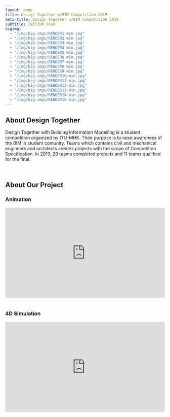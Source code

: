 ```yaml
---
layout: page
title: Design Together w/BIM Competition 2019
meta-title: Design Together w/BIM Competition 2019
subtitle: INITIUM Team
bigimg:
  - "/img/big-imgs/RENDER1-min.jpg"
  - "/img/big-imgs/RENDER2-min.jpg"
  - "/img/big-imgs/RENDER3-min.jpg"
  - "/img/big-imgs/RENDER4-min.jpg"
  - "/img/big-imgs/RENDER5-min.jpg"
  - "/img/big-imgs/RENDER6-min.jpg"
  - "/img/big-imgs/RENDER7-min.jpg"
  - "/img/big-imgs/RENDER8-min.jpg"
  - "/img/big-imgs/RENDER9-min.jpg"
  - "/img/big-imgs/RENDER10-min.jpg"
  - "/img/big-imgs/RENDER11-min.jpg"
  - "/img/big-imgs/RENDER12-min.jpg"
  - "/img/big-imgs/RENDER13-min.jpg"
  - "/img/big-imgs/RENDER14-min.jpg"
  - "/img/big-imgs/RENDER15-min.jpg"
---
```


## About Design Together

Design Together with Building Information Modelling is a student competition organized by ITU-MHK. Their purpose is to raise awareness of the BIM in student comunity. Teams which contains civil and mechanical engineers and architects creates projects with the scope of Competition Specification. In 2019, 29 teams completed projects and 11 teams qualified for the final.

<br>

## About Our Project



### Animation

<div class='modelo-wrapper'> 
  <div style="width: 100%; padding-bottom: 56.25%; position: relative"> <div style="position: absolute; top: 0; bottom: 0; left: 0; right: 0;"> 
    <iframe src="https://www.youtube.com/embed/GdxyjbsCKyU" style="width:100%;height:100%;" frameborder="0" allow="accelerometer; autoplay; encrypted-media; gyroscope; picture-in-picture" allowfullscreen ></iframe> 
    </div> 
  </div> 
</div>

<br>

### 4D Simulation 

<div class='modelo-wrapper'> 
  <div style="width: 100%; padding-bottom: 56.25%; position: relative"> <div style="position: absolute; top: 0; bottom: 0; left: 0; right: 0;"> 
    <iframe src="https://www.youtube.com/embed/NoMDwBsC7xY" style="width:100%;height:100%;" frameborder="0" allow="accelerometer; autoplay; encrypted-media; gyroscope; picture-in-picture" allowfullscreen ></iframe> 
    </div> 
  </div> 
</div>
